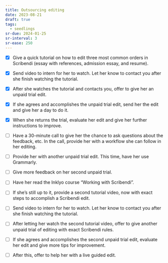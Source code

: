 ```yaml
---
title: Outsourcing editing
date: 2023-08-21
draft: true
tags:
  - seedlings
sr-due: 2024-01-25
sr-interval: 3
sr-ease: 250
---
```

- [x] Give a quick tutorial on how to edit three most common orders in Scribendi (essay with references, admission essay, and resume).
- [x] Send video to intern for her to watch. Let her know to contact you after she finish watching the tutorial.
- [x] After she watches the tutorial and contacts you, offer to give her an unpaid trial edit.
- [x] If she agrees and accomplishes the unpaid trial edit, send her the edit and give her a day to do it.
- [x] When she returns the trial, evaluate her edit and give her further instructions to improve.
- [ ] Have a 30-minute call to give her the chance to ask questions about the feedback, etc. In the call, provide her with a workflow she can follow in her editing.
- [ ] Provide her with another unpaid trial edit. This time, have her use Grammarly.
- [ ] Give more feedback on her second unpaid trial.
- [ ] Have her read the Inklyo course “Working with Scribendi”.
- [ ] If she’s still up to it, provide a second tutorial video, now with exact steps to accomplish a Scribendi edit.
- [ ] Send video to intern for her to watch. Let her know to contact you after she finish watching the tutorial.
- [ ] After letting her watch the second tutorial video, offer to give another unpaid trial of editing with exact Scribendi rules.
- [ ] If she agrees and accomplishes the second unpaid trial edit, evaluate her edit and give more tips for improvement.
- [ ] After this, offer to help her with a live guided edit.

